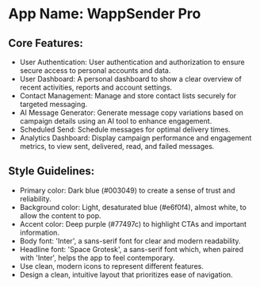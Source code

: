 # **App Name**: WappSender Pro

## Core Features:

- User Authentication: User authentication and authorization to ensure secure access to personal accounts and data.
- User Dashboard: A personal dashboard to show a clear overview of recent activities, reports and account settings.
- Contact Management: Manage and store contact lists securely for targeted messaging.
- AI Message Generator: Generate message copy variations based on campaign details using an AI tool to enhance engagement.
- Scheduled Send: Schedule messages for optimal delivery times.
- Analytics Dashboard: Display campaign performance and engagement metrics, to view sent, delivered, read, and failed messages.

## Style Guidelines:

- Primary color: Dark blue (#003049) to create a sense of trust and reliability.
- Background color: Light, desaturated blue (#e6f0f4), almost white, to allow the content to pop.
- Accent color: Deep purple (#77497c) to highlight CTAs and important information.
- Body font: 'Inter', a sans-serif font for clear and modern readability.
- Headline font: 'Space Grotesk', a sans-serif font which, when paired with 'Inter', helps the app to feel contemporary.
- Use clean, modern icons to represent different features.
- Design a clean, intuitive layout that prioritizes ease of navigation.